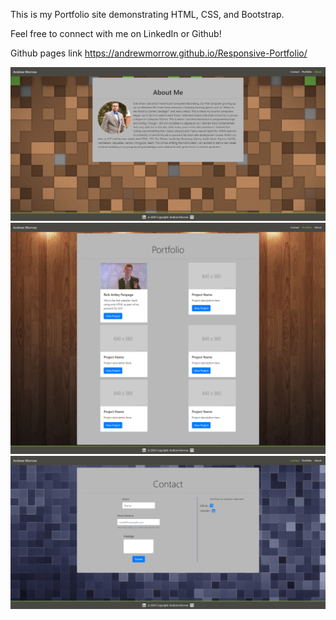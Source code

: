 This is my Portfolio site demonstrating HTML, CSS, and Bootstrap.

Feel free to connect with me on LinkedIn or Github!

Github pages link
https://andrewmorrow.github.io/Responsive-Portfolio/

<img src= "assets\images\aboutMeScreenshot.png">

<img src= "assets\images\portfolioScreenshot.png">

<img src= "assets\images\contactScreenshot.png">
